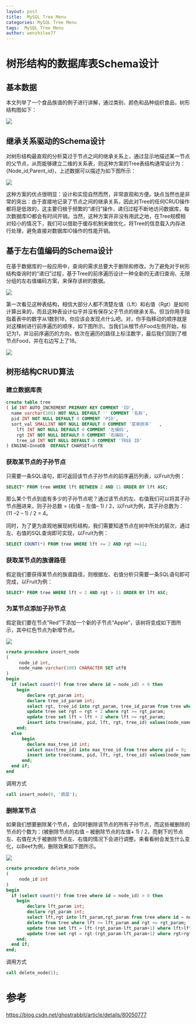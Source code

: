 ```yaml
---
layout: post
title:  MySQL Tree Menu
categories: MySQL Tree Menu
tags:  MySQL Tree Menu
author: wenzhilee77
---
```


# 树形结构的数据库表Schema设计

## 基本数据

本文列举了一个食品族谱的例子进行讲解，通过类别、颜色和品种组织食品，树形结构图如下：

![](/images/treeMenu/001.gif)

## 继承关系驱动的Schema设计

对树形结构最直观的分析莫过于节点之间的继承关系上，通过显示地描述某一节点的父节点，从而能够建立二维的关系表，则这种方案的Tree表结构通常设计为：{Node_id,Parent_id}，上述数据可以描述为如下图所示：

![](/images/treeMenu/002.gif)

这种方案的优点很明显：设计和实现自然而然，非常直观和方便。缺点当然也是非常的突出：由于直接地记录了节点之间的继承关系，因此对Tree的任何CRUD操作都将是低效的，这主要归根于频繁的“递归”操作，递归过程不断地访问数据库，每次数据库IO都会有时间开销。当然，这种方案并非没有用武之地，在Tree规模相对较小的情况下，我们可以借助于缓存机制来做优化，将Tree的信息载入内存进行处理，避免直接对数据库IO操作的性能开销。

## 基于左右值编码的Schema设计

在基于数据库的一般应用中，查询的需求总要大于删除和修改。为了避免对于树形结构查询时的“递归”过程，基于Tree的前序遍历设计一种全新的无递归查询、无限分组的左右值编码方案，来保存该树的数据。

![](/images/treeMenu/003.gif)

第一次看见这种表结构，相信大部分人都不清楚左值（Lft）和右值（Rgt）是如何计算出来的，而且这种表设计似乎并没有保存父子节点的继承关系。但当你用手指指着表中的数字从1数到18，你应该会发现点什么吧。对，你手指移动的顺序就是对这棵树进行前序遍历的顺序，如下图所示。当我们从根节点Food左侧开始，标记为1，并沿前序遍历的方向，依次在遍历的路径上标注数字，最后我们回到了根节点Food，并在右边写上了18。

![](/images/treeMenu/004.gif)

## 树形结构CRUD算法
### 建立数据库表

```sql
create table tree
( id INT AUTO_INCREMENT PRIMARY KEY COMMENT 'ID',
  name varchar(100) NOT NULL DEFAULT '' COMMENT '名称',
  pid INT NOT NULL DEFAULT 0 COMMENT 'PID',
  sort_val SMALLINT NOT NULL DEFAULT 0 COMMENT '菜单排序'	,
	lft INT NOT NULL DEFAULT 0 COMMENT '左编码',
	rgt INT NOT NULL DEFAULT 0 COMMENT '右编码',
	tree_id INT NOT NULL DEFAULT 0 COMMENT 'TREE ID'
) ENGINE=InnoDB  DEFAULT CHARSET=utf8
```

### 获取某节点的子孙节点

只需要一条SQL语句，即可返回该节点子孙节点的前序遍历列表，以Fruit为例：

```sql
SELECT* FROM tree WHERE lft BETWEEN 2 AND 11 ORDER BY lft ASC;
```

那么某个节点到底有多少的子孙节点呢？通过该节点的左、右值我们可以将其子孙节点圈进来，则子孙总数 = (右值 – 左值– 1) / 2，以Fruit为例，其子孙总数为：(11 –2 – 1) / 2 = 4。

同时，为了更为直观地展现树形结构，我们需要知道节点在树中所处的层次，通过左、右值的SQL查询即可实现，以Fruit为例：

```sql
SELECT COUNT(*) FROM tree WHERE lft <= 2 AND rgt >=11;
```

### 获取某节点的族谱路径

假定我们要获得某节点的族谱路径，则根据左、右值分析只需要一条SQL语句即可完成，以Fruit为例：

```sql
SELECT* FROM tree WHERE lft < 2 AND rgt > 11 ORDER BY lft ASC;
```

### 为某节点添加子孙节点

假定我们要在节点“Red”下添加一个新的子节点“Apple”，该树将变成如下图所示，其中红色节点为新增节点。

![](/images/treeMenu/006.gif)

```sql
create procedure insert_node
(
     node_id int,
     node_name varchar(100) CHARACTER SET utf8
)
begin
  if (select count(*) from tree where id = node_id) > 0 then 
    begin
	    declare rgt_param int;
		declare tree_id_param int;
		select rgt, tree_id into rgt_param, tree_id_param from tree where id = node_id;
		update tree set rgt = rgt + 2 where rgt >= rgt_param;
		update tree set lft = lft + 2 where lft >= rgt_param;
		insert into tree(name, pid, lft, rgt, tree_id) values(node_name, node_id, rgt_param, rgt_param + 1, tree_id_param);
    end;
  else
	  begin
		declare max_tree_id int;
		select max(tree_id) into max_tree_id from tree where pid = 0;
	    insert into tree(name, pid, lft, rgt, tree_id) values(node_name, node_id, 1, 2, max_tree_id + 1);
	  end;
  end if;
end
```

调用方式

```sql
call insert_node(0, '蔬菜');
```

### 删除某节点

如果我们想要删除某个节点，会同时删除该节点的所有子孙节点，而这些被删除的节点的个数为：(被删除节点的右值 – 被删除节点的左值+ 1) / 2，而剩下的节点左、右值在大于被删除节点左、右值的情况下会进行调整。来看看树会发生什么变化，以Beef为例，删除效果如下图所示。

![](/images/treeMenu/007.gif)

```sql
create procedure delete_node
(
     node_id int
)
begin
  if (select count(*) from tree where id = node_id) > 0 then 
    begin
	    declare lft_param int; 
		declare rgt_param int;
		select lft,rgt into lft_param,rgt_param from tree where id = node_id;
		delete from tree where lft >= lft_param and rgt <= rgt_param;
		update tree set lft = lft-(rgt_param-lft_param+1) where lft>lft_param;
		update tree set rgt = rgt-(rgt_param-lft_param+1) where rgt>rgt_param;
    end;
  end if;
end;
```

调用方式

```sql
call delete_node(1);
```


# 参考

https://blog.csdn.net/ghostrabbit/article/details/80050777